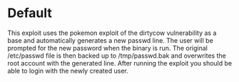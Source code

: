 # Default
This exploit uses the pokemon exploit of the dirtycow vulnerability
as a base and automatically generates a new passwd line.
The user will be prompted for the new password when the binary is run.
The original /etc/passwd file is then backed up to /tmp/passwd.bak
and overwrites the root account with the generated line.
After running the exploit you should be able to login with the newly
created user.